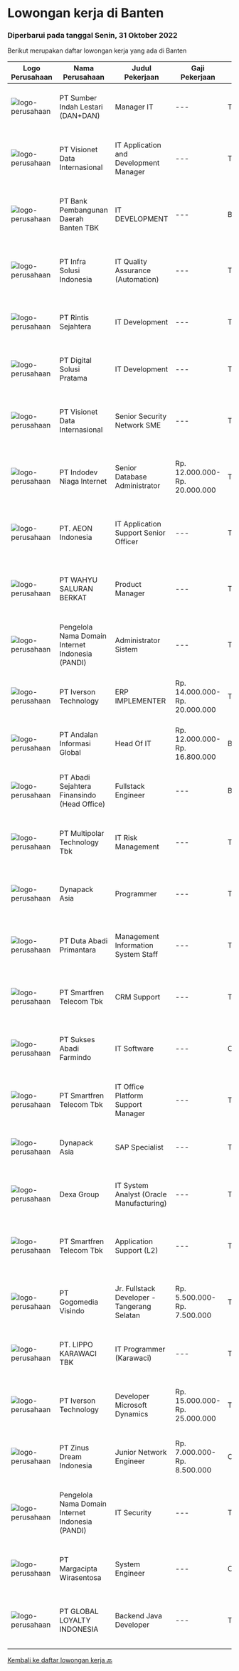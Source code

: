 
  # Lowongan kerja di Banten

  ### Diperbarui pada tanggal Senin, 31 Oktober 2022

  Berikut merupakan daftar lowongan kerja yang ada di Banten

  |Logo Perusahaan | Nama Perusahaan | Judul Pekerjaan | Gaji Pekerjaan | Lokasi | Deskripsi | Tanggal diunggah | Pranala |
  | -------------- | --------------- | --------------- | --------- | --------- | -------------- | ------- | ----------- |
  |![logo-perusahaan](https://image-service-cdn.seek.com.au/b04fe59bc90b4f59f9f38e81628007d75bff3405/ee4dce1061f3f616224767ad58cb2fc751b8d2dc)|PT Sumber Indah Lestari (DAN+DAN)|Manager IT|---|Tangerang|Experience/Qualifications and Skills Bachelor's degree in computer science or related field Minimum 5 years' experience managing information...|Minggu, 30 Oktober 2022|https://www.jobstreet.co.id/id/job/manager-it-4080357?token=0~226126bf-ba14-4420-a52f-fb422f21e9ac&sectionRank=1&jobId=jobstreet-id-job-4080357|
|![logo-perusahaan](https://image-service-cdn.seek.com.au/a6b9a9d9debb082e30249fdb9d0753e07401180c/ee4dce1061f3f616224767ad58cb2fc751b8d2dc)|PT Visionet Data Internasional|IT Application and Development Manager|---|Tangerang|Tugas &amp; Tanggung Jawab: Membuat rencana kerja proyek dari sisi resources, timeline, arsitektur solusi dan budget berdasarkan ruang lingkup yang...|Senin, 31 Oktober 2022|https://www.jobstreet.co.id/id/job/it-application-and-development-manager-4086793?token=0~226126bf-ba14-4420-a52f-fb422f21e9ac&sectionRank=2&jobId=jobstreet-id-job-4086793|
|![logo-perusahaan](https://image-service-cdn.seek.com.au/0d84738855f34a2f64938de022e22ab837157cc8/ee4dce1061f3f616224767ad58cb2fc751b8d2dc)|PT Bank Pembangunan Daerah Banten TBK|IT DEVELOPMENT|---|Banten|Kualifikasi :  Mengerti dokumen ISO Message Mampu mengelola database DB2 Mampu membuat aplikasi berbasis node S Menguasai aplikasi flluter Pendidikan...|Sabtu, 29 Oktober 2022|https://www.jobstreet.co.id/id/job/it-development-4074546?token=0~226126bf-ba14-4420-a52f-fb422f21e9ac&sectionRank=3&jobId=jobstreet-id-job-4074546|
|![logo-perusahaan](https://image-service-cdn.seek.com.au/1d28508741a18a8787327f3864aa8fb63be75845/ee4dce1061f3f616224767ad58cb2fc751b8d2dc)|PT Infra Solusi Indonesia|IT Quality Assurance (Automation)|---|Tangerang|Responsibility : Able to understand business and product requirement documents; Developing Detailed Test Cases &amp; Scenarios based on the documents...|Sabtu, 29 Oktober 2022|https://www.jobstreet.co.id/id/job/it-quality-assurance-automation-4075070?token=0~226126bf-ba14-4420-a52f-fb422f21e9ac&sectionRank=4&jobId=jobstreet-id-job-4075070|
|![logo-perusahaan](https://image-service-cdn.seek.com.au/4a69f7ffcb108464982bc6bd10fff8077a1e6436/ee4dce1061f3f616224767ad58cb2fc751b8d2dc)|PT Rintis Sejahtera|IT Development|---|Tangerang|Kualifikasi: Pendidikan Minimal S1, Teknik Informatika/Sistem Informasi/Teknik Komputer, IPK Minimal 3.00. Memiliki pengalaman sebagai...|Sabtu, 29 Oktober 2022|https://www.jobstreet.co.id/id/job/it-development-4067664?token=0~226126bf-ba14-4420-a52f-fb422f21e9ac&sectionRank=5&jobId=jobstreet-id-job-4067664|
|![logo-perusahaan](https://i.ibb.co/sqvTCh9/112815900-stock-vector-no-image-available-icon-flat-vector.webp)|PT Digital Solusi Pratama|IT Development|---|Tangerang|Kualifikasi: Pendidikan Minimal S1, Teknik Informatika/Sistem Informasi/Teknik Komputer, IPK Minimal 3.00. Memiliki pengalaman sebagai...|Sabtu, 29 Oktober 2022|https://www.jobstreet.co.id/id/job/it-development-4067666?token=0~226126bf-ba14-4420-a52f-fb422f21e9ac&sectionRank=6&jobId=jobstreet-id-job-4067666|
|![logo-perusahaan](https://image-service-cdn.seek.com.au/84d23b3586ee4efd70ea62878095fcc6b1639e33/ee4dce1061f3f616224767ad58cb2fc751b8d2dc)|PT Visionet Data Internasional|Senior Security Network SME|---|Tangerang|Deskripsi Pekerjaan:1.      Mengembangkan teknologi yang digunakan terkait dengan sistem yang digunakan untuk mendapatkan reliability sistem yang...|Senin, 31 Oktober 2022|https://www.jobstreet.co.id/id/job/senior-security-network-sme-4086796?token=0~226126bf-ba14-4420-a52f-fb422f21e9ac&sectionRank=7&jobId=jobstreet-id-job-4086796|
|![logo-perusahaan](https://image-service-cdn.seek.com.au/90326ccc9206d24d7532514c29ea71e2c17f19e5/ee4dce1061f3f616224767ad58cb2fc751b8d2dc)|PT Indodev Niaga Internet|Senior Database Administrator|Rp. 12.000.000-Rp. 20.000.000|Tangerang|QUALIFICATIONS: Candidate must possess at least Bachelor's Degree in Computer Science/Information Technology or equivalent. At least 3 Year(s) of...|Senin, 31 Oktober 2022|https://www.jobstreet.co.id/id/job/senior-database-administrator-4086732?token=0~226126bf-ba14-4420-a52f-fb422f21e9ac&sectionRank=8&jobId=jobstreet-id-job-4086732|
|![logo-perusahaan](https://image-service-cdn.seek.com.au/70da9ce50f262e3c42ef7920a0d4297647ee2c10/ee4dce1061f3f616224767ad58cb2fc751b8d2dc)|PT. AEON Indonesia|IT Application Support Senior Officer|---|Tangerang|Qualification Bachelor's degree in computer science or information technology, or equivalent experience Minimum 3-5 years or more working experience...|Kamis, 27 Oktober 2022|https://www.jobstreet.co.id/id/job/it-application-support-senior-officer-4083789?token=0~226126bf-ba14-4420-a52f-fb422f21e9ac&sectionRank=9&jobId=jobstreet-id-job-4083789|
|![logo-perusahaan](https://image-service-cdn.seek.com.au/3c8823cc7f8c7e5a3f1835831ba622230ed8d979/ee4dce1061f3f616224767ad58cb2fc751b8d2dc)|PT WAHYU SALURAN BERKAT|Product Manager|---|Tangerang|General PurposesProduct Manager drives the product and business-planning process across cross-functional teams of the company. They analyze consumer...|Minggu, 30 Oktober 2022|https://www.jobstreet.co.id/id/job/product-manager-4086341?token=0~226126bf-ba14-4420-a52f-fb422f21e9ac&sectionRank=10&jobId=jobstreet-id-job-4086341|
|![logo-perusahaan](https://image-service-cdn.seek.com.au/899abf4bc8249ecdd5406fb68fc0ce523d26743f/ee4dce1061f3f616224767ad58cb2fc751b8d2dc)|Pengelola Nama Domain Internet Indonesia (PANDI)|Administrator Sistem|---|Tangerang|Tanggunng Jawab UmumMengelola sistem komunikasi PANDI agar beroperasi dengan handal, baik, stabil, aman, dan terpercaya sesuai dengan Service-Level...|Jumat, 28 Oktober 2022|https://www.jobstreet.co.id/id/job/administrator-sistem-4084655?token=0~226126bf-ba14-4420-a52f-fb422f21e9ac&sectionRank=11&jobId=jobstreet-id-job-4084655|
|![logo-perusahaan](https://image-service-cdn.seek.com.au/80b001b8312e6c72ccf68908cf99387901e01894/ee4dce1061f3f616224767ad58cb2fc751b8d2dc)|PT Iverson Technology|ERP IMPLEMENTER|Rp. 14.000.000-Rp. 20.000.000|Tangerang|Required Skills: Fluent both written &amp; verbal communicate with clients Good business workflow understanding Good in Logic &amp; Analytical...|Minggu, 30 Oktober 2022|https://www.jobstreet.co.id/id/job/erp-implementer-4076368?token=0~226126bf-ba14-4420-a52f-fb422f21e9ac&sectionRank=12&jobId=jobstreet-id-job-4076368|
|![logo-perusahaan](https://image-service-cdn.seek.com.au/4cab7f915d01bd1dd633e3b411b03a4c1c43bdff/ee4dce1061f3f616224767ad58cb2fc751b8d2dc)|PT Andalan Informasi Global|Head Of IT|Rp. 12.000.000-Rp. 16.800.000|Banten|Job Responsibilities - Work in the Agile Software Development team to design and implement products as requested by the project sponsor.- Translate...|Jumat, 28 Oktober 2022|https://www.jobstreet.co.id/id/job/head-of-it-4073586?token=0~226126bf-ba14-4420-a52f-fb422f21e9ac&sectionRank=13&jobId=jobstreet-id-job-4073586|
|![logo-perusahaan](https://image-service-cdn.seek.com.au/fdce716c160bb2e4a6be60b6abd13dc56d60a032/ee4dce1061f3f616224767ad58cb2fc751b8d2dc)|PT Abadi Sejahtera Finansindo (Head Office)|Fullstack Engineer|---|Banten|Have a minimum of 3 years of work experience. Bachelor's degree in computer science. Have strong project management (design, development and...|Minggu, 30 Oktober 2022|https://www.jobstreet.co.id/id/job/fullstack-engineer-4076570?token=0~226126bf-ba14-4420-a52f-fb422f21e9ac&sectionRank=14&jobId=jobstreet-id-job-4076570|
|![logo-perusahaan](https://image-service-cdn.seek.com.au/fac8ec91dcc0012b551a1f20f6d2707a1f7be282/ee4dce1061f3f616224767ad58cb2fc751b8d2dc)|PT Multipolar Technology Tbk|IT Risk Management|---|Tangerang|Scope of Work : To ensure the ISO 27001 information security controls are consistently implemented in the company To develop the information security...|Jumat, 28 Oktober 2022|https://www.jobstreet.co.id/id/job/it-risk-management-4067001?token=0~226126bf-ba14-4420-a52f-fb422f21e9ac&sectionRank=15&jobId=jobstreet-id-job-4067001|
|![logo-perusahaan](https://image-service-cdn.seek.com.au/2bc8ac8e6ac20f077463e11485a332ea240b132e/ee4dce1061f3f616224767ad58cb2fc751b8d2dc)|Dynapack Asia|Programmer|---|Tangerang|Main Responsibility: Design and develop innovative and creative solutions to improve business processes through the implementation of Information...|Sabtu, 29 Oktober 2022|https://www.jobstreet.co.id/id/job/programmer-4074239?token=0~226126bf-ba14-4420-a52f-fb422f21e9ac&sectionRank=16&jobId=jobstreet-id-job-4074239|
|![logo-perusahaan](https://image-service-cdn.seek.com.au/5250f805de656bf3ab7d07d5c2552aec8e02bfc8/ee4dce1061f3f616224767ad58cb2fc751b8d2dc)|PT Duta Abadi Primantara|Management Information System Staff|---|Tangerang|Qualifications: Minimal Bachelor's degree from Information Technology / System Information Having minimal 4 years of experiences in the same field...|Kamis, 27 Oktober 2022|https://www.jobstreet.co.id/id/job/management-information-system-staff-4072117?token=0~226126bf-ba14-4420-a52f-fb422f21e9ac&sectionRank=17&jobId=jobstreet-id-job-4072117|
|![logo-perusahaan](https://image-service-cdn.seek.com.au/e33a62a047a936b13377186fb2f8be447b852b49/ee4dce1061f3f616224767ad58cb2fc751b8d2dc)|PT Smartfren Telecom Tbk|CRM Support|---|Tangerang|IT Service Availability and Performance 99.95%. Including monitoring, early warning checking, developing monitoring system, application/system...|Jumat, 28 Oktober 2022|https://www.jobstreet.co.id/id/job/crm-support-4085681?token=0~226126bf-ba14-4420-a52f-fb422f21e9ac&sectionRank=18&jobId=jobstreet-id-job-4085681|
|![logo-perusahaan](https://image-service-cdn.seek.com.au/e797cb3f9b9c9075d2760eb8b434a4cf40dcdda1/ee4dce1061f3f616224767ad58cb2fc751b8d2dc)|PT Sukses Abadi Farmindo|IT Software|---|Cikupa|Kualifikasi:1. Pendidikan min. S1 Teknik Komputer/Teknik Informatika/Sistem Informasi/Relevan2. Memiliki pengalaman sebagai IT Software minimal 2...|Kamis, 27 Oktober 2022|https://www.jobstreet.co.id/id/job/it-software-4071763?token=0~226126bf-ba14-4420-a52f-fb422f21e9ac&sectionRank=19&jobId=jobstreet-id-job-4071763|
|![logo-perusahaan](https://image-service-cdn.seek.com.au/e33a62a047a936b13377186fb2f8be447b852b49/ee4dce1061f3f616224767ad58cb2fc751b8d2dc)|PT Smartfren Telecom Tbk|IT Office Platform Support Manager|---|Tangerang|Manage Office Platform system (email system, internet gateway, email gateway, active directory (radius, DHCP, print server, GPO), desktop management,...|Kamis, 27 Oktober 2022|https://www.jobstreet.co.id/id/job/it-office-platform-support-manager-4083257?token=0~226126bf-ba14-4420-a52f-fb422f21e9ac&sectionRank=20&jobId=jobstreet-id-job-4083257|
|![logo-perusahaan](https://image-service-cdn.seek.com.au/2bc8ac8e6ac20f077463e11485a332ea240b132e/ee4dce1061f3f616224767ad58cb2fc751b8d2dc)|Dynapack Asia|SAP Specialist|---|Tangerang|Qualifications:  Bachelor Degree (S1) in any major with minimum GPA 3.00  Fresh graduates are welcome to apply Have a good knowledge and skill related...|Sabtu, 29 Oktober 2022|https://www.jobstreet.co.id/id/job/sap-specialist-4074295?token=0~226126bf-ba14-4420-a52f-fb422f21e9ac&sectionRank=21&jobId=jobstreet-id-job-4074295|
|![logo-perusahaan](https://image-service-cdn.seek.com.au/7554a19121d300fd9572b299cd7ba5fec96a4847/ee4dce1061f3f616224767ad58cb2fc751b8d2dc)|Dexa Group|IT System Analyst (Oracle Manufacturing)|---|Tangerang|Responsibilities: Assist in interpreting business documents and develop use cases for development team Analyze and translate business needs into...|Kamis, 27 Oktober 2022|https://www.jobstreet.co.id/id/job/it-system-analyst-oracle-manufacturing-4065393?token=0~226126bf-ba14-4420-a52f-fb422f21e9ac&sectionRank=22&jobId=jobstreet-id-job-4065393|
|![logo-perusahaan](https://image-service-cdn.seek.com.au/e33a62a047a936b13377186fb2f8be447b852b49/ee4dce1061f3f616224767ad58cb2fc751b8d2dc)|PT Smartfren Telecom Tbk|Application Support (L2)|---|Tangerang|As a team, must responsible for 38 applications (MySmartfren, Payment Aggregator, smartfren.com, AOTA, etc) Support CRF, discuss and resolve system...|Jumat, 28 Oktober 2022|https://www.jobstreet.co.id/id/job/application-support-l2-4074018?token=0~226126bf-ba14-4420-a52f-fb422f21e9ac&sectionRank=23&jobId=jobstreet-id-job-4074018|
|![logo-perusahaan](https://image-service-cdn.seek.com.au/fe11713db0f216a6613f4a261c760a445ead86be/ee4dce1061f3f616224767ad58cb2fc751b8d2dc)|PT Gogomedia Visindo|Jr. Fullstack Developer - Tangerang Selatan|Rp. 5.500.000-Rp. 7.500.000|Tangerang|PT. Gogomedia Visindo - Gogomall HomeshoppingJl. Jalur Sutera, Ruko Spectra Blok 23C no. 8 - 9 Alam Sutera, Tangerang Selatan.Jr. Full Stack Web &amp;...|Sabtu, 29 Oktober 2022|https://www.jobstreet.co.id/id/job/jr.-fullstack-developer-tangerang-selatan-4075423?token=0~226126bf-ba14-4420-a52f-fb422f21e9ac&sectionRank=24&jobId=jobstreet-id-job-4075423|
|![logo-perusahaan](https://image-service-cdn.seek.com.au/36d1f72dfe2eaecadca52d4fcd4d598e74393d61/ee4dce1061f3f616224767ad58cb2fc751b8d2dc)|PT. LIPPO KARAWACI TBK|IT Programmer (Karawaci)|---|Tangerang|JOB SCOPE:We are looking for a talented programmer to create secure and functional code. You may have to provide quality coding solutions both for...|Jumat, 28 Oktober 2022|https://www.jobstreet.co.id/id/job/it-programmer-karawaci-4084889?token=0~226126bf-ba14-4420-a52f-fb422f21e9ac&sectionRank=25&jobId=jobstreet-id-job-4084889|
|![logo-perusahaan](https://image-service-cdn.seek.com.au/80b001b8312e6c72ccf68908cf99387901e01894/ee4dce1061f3f616224767ad58cb2fc751b8d2dc)|PT Iverson Technology|Developer Microsoft Dynamics|Rp. 15.000.000-Rp. 25.000.000|Tangerang|Requirements 3+ years of experience in Dynamics 365 as a developer/technical consultant Strong experience on SQL Servers and Azure environment X++...|Minggu, 30 Oktober 2022|https://www.jobstreet.co.id/id/job/developer-microsoft-dynamics-4076377?token=0~226126bf-ba14-4420-a52f-fb422f21e9ac&sectionRank=26&jobId=jobstreet-id-job-4076377|
|![logo-perusahaan](https://image-service-cdn.seek.com.au/b54834091195ea2330d8727f72eb3337d8f56243/ee4dce1061f3f616224767ad58cb2fc751b8d2dc)|PT Zinus Dream Indonesia|Junior Network Engineer|Rp. 7.000.000-Rp. 8.500.000|Cikupa|Requirement : At least over 3-year experience in the related field.  Minimum Bachelor’s degree or relevant qualification in IT/Computing or equivalent...|Kamis, 27 Oktober 2022|https://www.jobstreet.co.id/id/job/junior-network-engineer-4083973?token=0~226126bf-ba14-4420-a52f-fb422f21e9ac&sectionRank=27&jobId=jobstreet-id-job-4083973|
|![logo-perusahaan](https://image-service-cdn.seek.com.au/4a4275f7650b6445b5fbe144fadb856dcbbfa8eb/ee4dce1061f3f616224767ad58cb2fc751b8d2dc)|Pengelola Nama Domain Internet Indonesia (PANDI)|IT Security|---|Tangerang|Tanggung Jawab UmumMerancang, membangun, dan mengembangkan infrastruktur keamanan dan proses keamanan informasi PANDI beroperasi dengan baik.Rincian...|Jumat, 28 Oktober 2022|https://www.jobstreet.co.id/id/job/it-security-4084677?token=0~226126bf-ba14-4420-a52f-fb422f21e9ac&sectionRank=28&jobId=jobstreet-id-job-4084677|
|![logo-perusahaan](https://image-service-cdn.seek.com.au/7070c37918a57f47df7c878fbefbf58797b5957d/ee4dce1061f3f616224767ad58cb2fc751b8d2dc)|PT Margacipta Wirasentosa|System Engineer|---|Cikupa|Job Responsibilities: Supervise a project’s systems engineering events as performed by the technical team Monitor, organize, and manage a project’s...|Kamis, 27 Oktober 2022|https://www.jobstreet.co.id/id/job/system-engineer-4070830?token=0~226126bf-ba14-4420-a52f-fb422f21e9ac&sectionRank=29&jobId=jobstreet-id-job-4070830|
|![logo-perusahaan](https://image-service-cdn.seek.com.au/73a8e7ddf5b69487233fbbb3c0f06556b090db98/ee4dce1061f3f616224767ad58cb2fc751b8d2dc)|PT GLOBAL LOYALTY INDONESIA|Backend Java Developer|---|Tangerang|Job Descriptions: Create, maintain, and improve highly concurrent systems Be part of a team and collaborate across teams Write clean code using latest...|Minggu, 30 Oktober 2022|https://www.jobstreet.co.id/id/job/backend-java-developer-4076175?token=0~226126bf-ba14-4420-a52f-fb422f21e9ac&sectionRank=30&jobId=jobstreet-id-job-4076175|


  [Kembali ke daftar lowongan kerja 🔙](../README.md#daftar-lowongan-kerja)
  